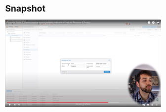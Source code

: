 # Snapshot

![Screenshot from 2024-04-30 09-49-36.png](snapshot/Screenshot_from_2024-04-30_09-49-36.png)
